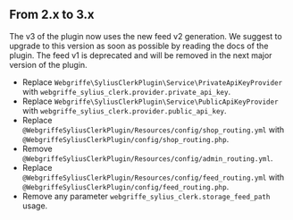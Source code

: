 ## From 2.x to 3.x

The v3 of the plugin now uses the new feed v2 generation. We suggest to upgrade to this version as soon as possible by
reading the docs of the plugin. The feed v1 is deprecated and will be removed in the next major version of the plugin. 

- Replace `Webgriffe\SyliusClerkPlugin\Service\PrivateApiKeyProvider` with `webgriffe_sylius_clerk.provider.private_api_key`.
- Replace `Webgriffe\SyliusClerkPlugin\Service\PublicApiKeyProvider` with `webgriffe_sylius_clerk.provider.public_api_key`.
- Replace `@WebgriffeSyliusClerkPlugin/Resources/config/shop_routing.yml` with `@WebgriffeSyliusClerkPlugin/config/shop_routing.php`.
- Remove `@WebgriffeSyliusClerkPlugin/Resources/config/admin_routing.yml`.
- Replace `@WebgriffeSyliusClerkPlugin/Resources/config/feed_routing.yml` with `@WebgriffeSyliusClerkPlugin/config/feed_routing.php`.
- Remove any parameter `webgriffe_sylius_clerk.storage_feed_path` usage.
